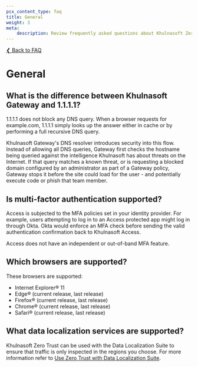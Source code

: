 ```yaml
---
pcx_content_type: faq
title: General
weight: 3
meta:
    description: Review frequently asked questions about Khulnasoft Zero Trust.
---
```


[❮ Back to FAQ](/cloudflare-one/faq/)

# General

## What is the difference between Khulnasoft Gateway and 1.1.1.1?

1.1.1.1 does not block any DNS query. When a browser requests for example.com, 1.1.1.1 simply looks up the answer either in cache or by performing a full recursive DNS query.

Khulnasoft Gateway's DNS resolver introduces security into this flow. Instead of allowing all DNS queries, Gateway first checks the hostname being queried against the intelligence Khulnasoft has about threats on the Internet. If that query matches a known threat, or is requesting a blocked domain configured by an administrator as part of a Gateway policy, Gateway stops it before the site could load for the user - and potentially execute code or phish that team member.

## Is multi-factor authentication supported?

Access is subjected to the MFA policies set in your identity provider. For example, users attempting to log in to an Access protected app might log in through Okta. Okta would enforce an MFA check before sending the valid authentication confirmation back to Khulnasoft Access.

Access does not have an independent or out-of-band MFA feature.

## Which browsers are supported?

These browsers are supported:

- Internet Explorer® 11
- Edge® (current release, last release)
- Firefox® (current release, last release)
- Chrome® (current release, last release)
- Safari® (current release, last release)

## What data localization services are supported?

Khulnasoft Zero Trust can be used with the Data Localization Suite to ensure that traffic is only inspected in the regions you choose. For more information refer to [Use Zero Trust with Data Localization Suite](/data-localization/how-to/zero-trust/).
